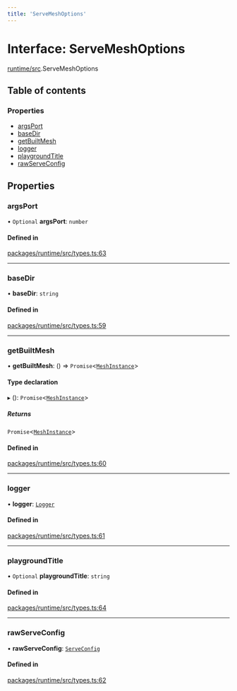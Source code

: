 ```yaml
---
title: 'ServeMeshOptions'
---
```


# Interface: ServeMeshOptions

[runtime/src](../modules/runtime_src).ServeMeshOptions

## Table of contents

### Properties

- [argsPort](runtime_src.ServeMeshOptions#argsport)
- [baseDir](runtime_src.ServeMeshOptions#basedir)
- [getBuiltMesh](runtime_src.ServeMeshOptions#getbuiltmesh)
- [logger](runtime_src.ServeMeshOptions#logger)
- [playgroundTitle](runtime_src.ServeMeshOptions#playgroundtitle)
- [rawServeConfig](runtime_src.ServeMeshOptions#rawserveconfig)

## Properties

### argsPort

• `Optional` **argsPort**: `number`

#### Defined in

[packages/runtime/src/types.ts:63](https://github.com/Urigo/graphql-mesh/blob/master/packages/runtime/src/types.ts#L63)

___

### baseDir

• **baseDir**: `string`

#### Defined in

[packages/runtime/src/types.ts:59](https://github.com/Urigo/graphql-mesh/blob/master/packages/runtime/src/types.ts#L59)

___

### getBuiltMesh

• **getBuiltMesh**: () => `Promise`<[`MeshInstance`](runtime_src.MeshInstance)\>

#### Type declaration

▸ (): `Promise`<[`MeshInstance`](runtime_src.MeshInstance)\>

##### Returns

`Promise`<[`MeshInstance`](runtime_src.MeshInstance)\>

#### Defined in

[packages/runtime/src/types.ts:60](https://github.com/Urigo/graphql-mesh/blob/master/packages/runtime/src/types.ts#L60)

___

### logger

• **logger**: [`Logger`](../modules/types_src#logger)

#### Defined in

[packages/runtime/src/types.ts:61](https://github.com/Urigo/graphql-mesh/blob/master/packages/runtime/src/types.ts#L61)

___

### playgroundTitle

• `Optional` **playgroundTitle**: `string`

#### Defined in

[packages/runtime/src/types.ts:64](https://github.com/Urigo/graphql-mesh/blob/master/packages/runtime/src/types.ts#L64)

___

### rawServeConfig

• **rawServeConfig**: [`ServeConfig`](types_src.YamlConfig.ServeConfig)

#### Defined in

[packages/runtime/src/types.ts:62](https://github.com/Urigo/graphql-mesh/blob/master/packages/runtime/src/types.ts#L62)
